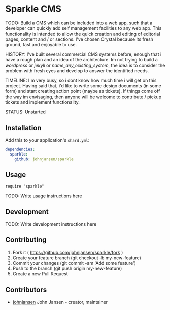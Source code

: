 # Sparkle CMS


TODO: Build a CMS which can be included into a web app, such that a developer can quickly add self management facilities to any web app. This functionality is intended to allow the quick creation and editing of editorial pages, content and / or sections. I've chosen Crystal because its fresh ground, fast and enjoyable to use.

HISTORY: I've built several commercial CMS systems before, enough that i have a rough plan and an idea of the architecture. Im not trying to build a *wordpress* or *jekyll* or *name_any_existing_system*, the idea is to consider the problem with fresh eyes and develop to answer the identified needs.

TIMELINE: I'm very busy, so i dont know how much time i will get on this project. Having said that, i'd like to write some design documents (in some form) and start creating action point (maybe as tickets). If things come off the way im envisaging, then anyone will be welcome to contribute / pickup tickets and implement functionality.

STATUS: Unstarted

## Installation


Add this to your application's `shard.yml`:

```yaml
dependencies:
  sparkle:
    github: johnjansen/sparkle
```


## Usage


```crystal
require "sparkle"
```


TODO: Write usage instructions here

## Development

TODO: Write development instructions here

## Contributing

1. Fork it ( https://github.com/johnjansen/sparkle/fork )
2. Create your feature branch (git checkout -b my-new-feature)
3. Commit your changes (git commit -am 'Add some feature')
4. Push to the branch (git push origin my-new-feature)
5. Create a new Pull Request

## Contributors

- [johnjansen](https://github.com/johnjansen) John Jansen - creator, maintainer
